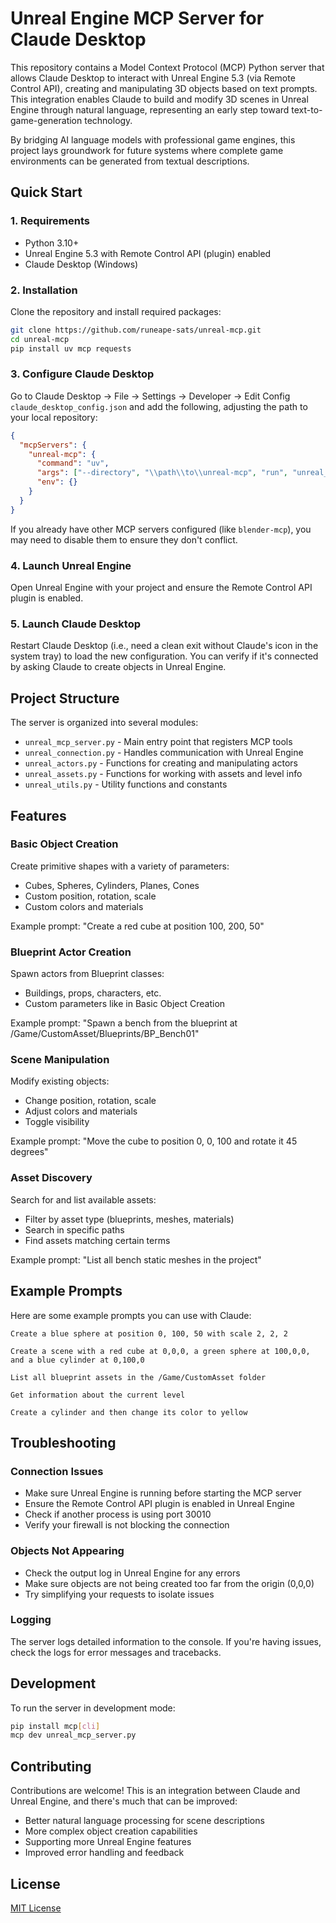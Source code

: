 # Unreal Engine MCP Server for Claude Desktop

This repository contains a Model Context Protocol (MCP) Python server that allows Claude Desktop to interact with Unreal Engine 5.3 (via Remote Control API), creating and manipulating 3D objects based on text prompts. This integration enables Claude to build and modify 3D scenes in Unreal Engine through natural language, representing an early step toward text-to-game-generation technology. 

By bridging AI language models with professional game engines, this project lays groundwork for future systems where complete game environments can be generated from textual descriptions.

## Quick Start

### 1. Requirements
  - Python 3.10+
  - Unreal Engine 5.3 with Remote Control API (plugin) enabled
  - Claude Desktop (Windows)

### 2. Installation
Clone the repository and install required packages:

```bash
git clone https://github.com/runeape-sats/unreal-mcp.git
cd unreal-mcp
pip install uv mcp requests
```

### 3. Configure Claude Desktop
Go to Claude Desktop → File → Settings → Developer → Edit Config `claude_desktop_config.json` and add the following, adjusting the path to your local repository:

```json
{
  "mcpServers": {
    "unreal-mcp": {
      "command": "uv",
      "args": ["--directory", "\\path\\to\\unreal-mcp", "run", "unreal_mcp_server.py"],
      "env": {}
    }
  }
}
```

If you already have other MCP servers configured (like `blender-mcp`), you may need to disable them to ensure they don't conflict.

### 4. Launch Unreal Engine
Open Unreal Engine with your project and ensure the Remote Control API plugin is enabled.

### 5. Launch Claude Desktop
Restart Claude Desktop (i.e., need a clean exit without Claude's icon in the system tray) to load the new configuration. You can verify if it's connected by asking Claude to create objects in Unreal Engine.

## Project Structure

The server is organized into several modules:

- `unreal_mcp_server.py` - Main entry point that registers MCP tools
- `unreal_connection.py` - Handles communication with Unreal Engine
- `unreal_actors.py` - Functions for creating and manipulating actors
- `unreal_assets.py` - Functions for working with assets and level info
- `unreal_utils.py` - Utility functions and constants

## Features

### Basic Object Creation

Create primitive shapes with a variety of parameters:
- Cubes, Spheres, Cylinders, Planes, Cones
- Custom position, rotation, scale
- Custom colors and materials

Example prompt: "Create a red cube at position 100, 200, 50"

### Blueprint Actor Creation

Spawn actors from Blueprint classes:
- Buildings, props, characters, etc.
- Custom parameters like in Basic Object Creation

Example prompt: "Spawn a bench from the blueprint at /Game/CustomAsset/Blueprints/BP_Bench01"

### Scene Manipulation

Modify existing objects:
- Change position, rotation, scale
- Adjust colors and materials
- Toggle visibility

Example prompt: "Move the cube to position 0, 0, 100 and rotate it 45 degrees"

### Asset Discovery

Search for and list available assets:
- Filter by asset type (blueprints, meshes, materials)
- Search in specific paths
- Find assets matching certain terms

Example prompt: "List all bench static meshes in the project"

## Example Prompts

Here are some example prompts you can use with Claude:

```
Create a blue sphere at position 0, 100, 50 with scale 2, 2, 2

Create a scene with a red cube at 0,0,0, a green sphere at 100,0,0, and a blue cylinder at 0,100,0

List all blueprint assets in the /Game/CustomAsset folder

Get information about the current level

Create a cylinder and then change its color to yellow
```

## Troubleshooting

### Connection Issues

- Make sure Unreal Engine is running before starting the MCP server
- Ensure the Remote Control API plugin is enabled in Unreal Engine
- Check if another process is using port 30010
- Verify your firewall is not blocking the connection

### Objects Not Appearing

- Check the output log in Unreal Engine for any errors
- Make sure objects are not being created too far from the origin (0,0,0)
- Try simplifying your requests to isolate issues

### Logging

The server logs detailed information to the console. If you're having issues, check the logs for error messages and tracebacks.

## Development

To run the server in development mode:

```bash
pip install mcp[cli]
mcp dev unreal_mcp_server.py
```

## Contributing

Contributions are welcome! This is an integration between Claude and Unreal Engine, and there's much that can be improved:

- Better natural language processing for scene descriptions
- More complex object creation capabilities
- Supporting more Unreal Engine features
- Improved error handling and feedback

## License

[MIT License](LICENSE)